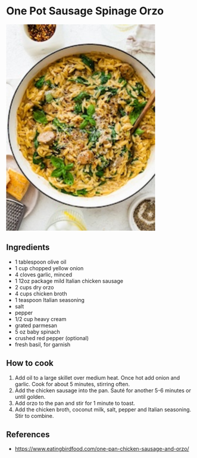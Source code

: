 # One Pot Sausage Spinage Orzo

<img alt="One Pot Sausage Spinage Orzo" src="./chicken-sausage-orzo-hero.jpg" width="400" />

## Ingredients

- 1 tablespoon olive oil
- 1 cup chopped yellow onion
- 4 cloves garlic, minced
- 1 12oz package mild Italian chicken sausage
- 2 cups dry orzo
- 4 cups chicken broth
- 1 teaspoon Italian seasoning
- salt
- pepper
- 1/2 cup heavy cream
- grated parmesan
- 5 oz baby spinach
- crushed red pepper (optional)
- fresh basil, for garnish

## How to cook

1. Add oil to a large skillet over medium heat. Once hot
add onion and garlic. Cook for about 5 minutes, stirring
often.
2. Add the chicken sausage into the pan. Sauté for another
5-6 minutes or until golden.
3. Add orzo to the pan and stir for 1 minute to toast.
4. Add the chicken broth, coconut milk, salt, pepper and
Italian seasoning. Stir to combine.

## References

- https://www.eatingbirdfood.com/one-pan-chicken-sausage-and-orzo/


